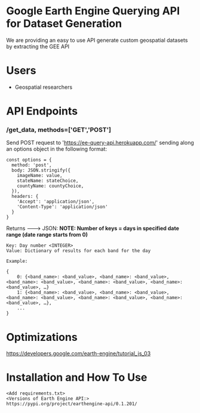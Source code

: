 # Google Earth Engine Querying API for Dataset Generation
We are providing an easy to use API generate custom geospatial datasets by extracting the GEE API  

# Users
* Geospatial researchers

# API Endpoints

### /get_data, methods=['GET','POST']

Send POST request to 'https://ee-query-api.herokuapp.com/' sending along  an options object in the following format:

    const options = {
      method: 'post',
      body: JSON.stringify({
        imageName: value,
        stateName: stateChoice,
        countyName: countyChoice,
      }),
      headers: {
        'Accept': 'application/json',
        'Content-Type': 'application/json'
      }
    }

Returns ---> JSON:
__NOTE: Number of keys = days in specified date range (date range starts from 0)__

    Key: Day number <INTEGER>
    Value: Dictionary of results for each band for the day

    Example:

    {
        0: {<band_name>: <band_value>, <band_name>: <band_value>, <band_name>: <band_value>, <band_name>: <band_value>, <band_name>:<band_value>, …}
        1: {<band_name>: <band_value>, <band_name>: <band_value>, <band_name>: <band_value>, <band_name>: <band_value>, <band_name>: <band_value>, …},
        ...
    }




# Optimizations

https://developers.google.com/earth-engine/tutorial_js_03

# Installation and How To Use

    <Add requirements.txt>
    <Versions of Earth Engine API:>
    https://pypi.org/project/earthengine-api/0.1.201/
